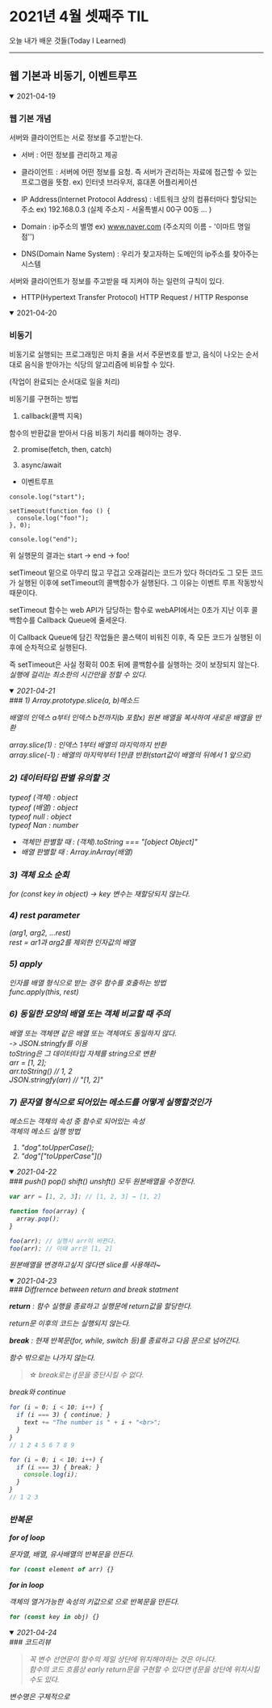 # 2021년 4월 셋째주 TIL
오늘 내가 배운 것들(Today I Learned)

---------------------------------------
## 웹 기본과 비동기, 이벤트루프


<details open>
<summary>2021-04-19</summary>
<div markdown="1">

### 웹 기본 개념
서버와 클라이언트는 서로 정보를 주고받는다.

- 서버 : 어떤 정보를 관리하고 제공
- 클라이언트 : 서버에 어떤 정보를 요청. 즉 서버가 관리하는 자료에 접근할 수 있는 프로그램을 뜻함.
ex) 인터넷 브라우저, 휴대폰 어플리케이션
- IP Address(Internet Protocol Address) : 네트워크 상의 컴퓨터마다 할당되는 주소
ex) 192.168.0.3
(실제 주소지 - 서울특별시 00구 00동 ... )
- Domain : ip주소의 별명
ex) www.naver.com
(주소지의 이름 - '이마트 명일점'')

- DNS(Domain Name System) : 우리가 찾고자하는 도메인의 ip주소를 찾아주는 시스템

서버와 클라이언트가 정보를 주고받을 때 지켜야 하는 일련의 규칙이 있다.
- HTTP(Hypertext Transfer Protocol)
HTTP Request / HTTP Response
</div>
</details>

<details open>
<summary>2021-04-20</summary>
<div markdown="1">

### 비동기

비동기로 실행되는 프로그래밍은 마치 줄을 서서 주문번호를 받고, 음식이 나오는 순서대로 음식을 받아가는 식당의 알고리즘에 비유할 수 있다.   

(작업이 완료되는 순서대로 일을 처리)   

비동기를 구현하는 방법   

1) callback(콜백 지옥)   

함수의 반환값을 받아서 다음 비동기 처리를 해야하는 경우.   

2) promise(fetch, then, catch)   

3) async/await   


- 이벤트루프   
```
console.log("start");

setTimeout(function foo () {
  console.log("foo!");
}, 0);

console.log("end");
```   

위 실행문의 결과는 start -> end -> foo!   


setTimeout 밑으로 아무리 많고 무겁고 오래걸리는 코드가 있다 하더라도 그 모든 코드가 실행된 이후에 setTimeout의 콜백함수가 실행된다. 그 이유는 이벤트 루프 작동방식 때문이다.   


setTimeout 함수는 web API가 담당하는 함수로 webAPI에서는 0초가 지난 이후 콜백함수를 Callback Queue에 줄세운다.   


이 Callback Queue에 담긴 작업들은 콜스택이 비워진 이후, 즉 모든 코드가 실행된 이후에 순차적으로 실행된다.   


즉 setTimeout은 사실 정확히 00초 뒤에 콜백함수를 실행하는 것이 보장되지 않는다. <i>실행에 걸리는 최소한의 시간<i/>만을 정할 수 있다.   

</div>
</details>

<details open>
<summary>2021-04-21</summary>
<div markdown="1">
### 1) Array.prototype.slice(a, b)메소드   


배열의 인덱스 a부터 인덱스 b전까지(b 포함x) 원본 배열을 복사하여 새로운 배열을 반환   


array.slice(1) : 인덱스 1부터 배열의 마지막까지 반환   
array.slice(-1) : 배열의 마지막부터 1만큼 반환(start값이 배열의 뒤에서 1 앞으로)   

### 2) 데이터타입 판별 유의할 것   
 typeof (객체) : object   
 typeof (배열) : object   
 typeof null : object   
 typeof Nan : number   
 * 객체만 판별할 때 : (객체).toString === "[object Object]"   
 * 배열 판별할 때 : Array.inArray(배열)   

### 3) 객체 요소 순회   
 for (const key in object) -> key 변수는 재할당되지 않는다.   

### 4) rest parameter   
 (arg1, arg2, ...rest)   
 rest = ar1과 arg2를 제외한 인자값의 배열   

### 5) apply   
 인자를 배열 형식으로 받는 경우 함수를 호출하는 방법   
 func.apply(this, rest)

### 6) 동일한 모양의 배열 또는 객체 비교할 때 주의   
배열 또는 객체면 같은 배열 또는 객체여도 동일하지 않다.   
-> JSON.stringfy를 이용   
toString은 그 데이터타입 자체를 string으로 변환   
arr = [1, 2];   
arr.toString() // 1, 2   
JSON.stringfy(arr) // "[1, 2]"   

### 7) 문자열 형식으로 되어있는 메소드를 어떻게 실행할것인가   
메소드는 객체의 속성 중 함수로 되어있는 속성   
객체의 메소드 실행 방법   
1. "dog".toUpperCase();   
2. "dog"\["toUpperCase"\]()   



</div>
</details>

<details open>
<summary>2021-04-22</summary>
<div markdown="1">
### push() pop() shift() unshft() 모두 원본배열을  수정한다.

```jsx
var arr = [1, 2, 3]; // [1, 2, 3] → [1, 2]

function foo(array) {
  array.pop();
}

foo(arr); // 실행시 arr이 바뀐다.
foo(arr); // 이때 arr은 [1, 2]
```
*원본배열을 변경하고싶지 않다면 slice를 사용해라~*
</div>
</details>

<details open>
<summary>2021-04-23</summary>
<div markdown="1">
### Diffrernce between return and break statment


**return** : 함수 실행을 종료하고 실행문에 return값을 할당한다.   

return문 이후의 코드는 실행되지 않는다.   


**break** : 현재 반복문(for, while, switch 등)를 종료하고 다음 문으로 넘어간다.   

함수 밖으로는 나가지 않는다.   


> ☆ break로는 if문을 중단시킬 수 없다.   


break와 continue   

```jsx
for (i = 0; i < 10; i++) {
  if (i === 3) { continue; }
    text += "The number is " + i + "<br>";
  }
}
// 1 2 4 5 6 7 8 9
```   

```jsx
for (i = 0; i < 10; i++) {
  if (i === 3) { break; }
    console.log(i);
  }
}
// 1 2 3
```   

### 반복문   


**for of loop**   

문자열, 배열, 유사배열의 반복문을 만든다.   

```jsx
for (const element of arr) {}
```

**for in loop**   

객체의 열거가능한 속성의 키값으로 으로 반복문을 만든다.    

```jsx
for (const key in obj) {}
```
</div>
</details>


<details open>
<summary>2021-04-24</summary>
<div markdown="1">
### 코드리뷰

> 꼭 변수 선언문이 함수의 제일 상단에 위치해야하는 것은 아니다.   
함수의 코드 흐름상 early return문을 구현할 수 있다면 if문을 상단에 위치시킬수도 있다.    

변수명은 구체적으로

</div>
</details>
